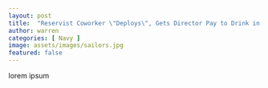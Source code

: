 ```yaml
---
layout: post
title:  "Reservist Coworker \"Deploys\", Gets Director Pay to Drink in San Diego"
author: warren
categories: [ Navy ]
image: assets/images/sailors.jpg
featured: false
---
```

lorem ipsum